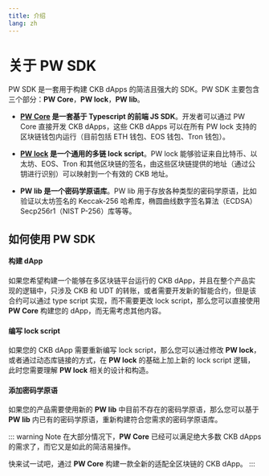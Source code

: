 ```yaml
---
title: 介绍
lang: zh
---
```


# 关于 PW SDK

PW SDK 是一套用于构建 CKB dApps 的简洁且强大的 SDK。PW SDK 主要包含三个部分：**PW Core**，**PW lock**，**PW lib**。

* **[**PW Core**](https://github.com/lay2dev/pw-core) 是一套基于 Typescript 的前端 JS SDK**。开发者可以通过 PW Core 直接开发 CKB dApps，这些 CKB dApps 可以在所有 PW lock 支持的区块链钱包内运行（目前包括 ETH 钱包、EOS 钱包、Tron 钱包）。

* **[**PW lock**](https://github.com/lay2dev/pw-lock) 是一个通用的多链 lock script**。PW lock 能够验证来自比特币、以太坊、EOS、Tron 和其他区块链的签名，由这些区块链提供的地址（通过公钥进行识别）可以映射到一个有效的 CKB 地址。

* **PW lib 是一个密码学原语库**。PW lib 用于存放各种类型的密码学原语，比如验证以太坊签名的 Keccak-256 哈希库，椭圆曲线数字签名算法（ECDSA）Secp256r1（NIST P-256）库等等。

## 如何使用 PW SDK

#### 构建 dApp

如果您希望构建一个能够在多区块链平台运行的 CKB dApp，并且在整个产品实现的逻辑中，只涉及 CKB 和 UDT 的转账，或者需要开发新的智能合约，但是该合约可以通过 type script 实现，而不需要更改 lock script，那么您可以直接使用 **PW Core** 构建您的 dApp，而无需考虑其他内容。

#### 编写 lock script

如果您的 CKB dApp 需要重新编写 lock script，那么您可以通过修改 **PW lock**，或者通过动态库链接的方式，在 **PW lock** 的基础上加上新的 lock script 逻辑，此时您需要理解 **PW lock** 相关的设计和构造。

#### 添加密码学原语

如果您的产品需要使用新的 **PW lib** 中目前不存在的密码学原语，那么您可以基于 **PW lib** 内已有的密码学原语，重新构建符合您需求的密码学原语库。

::: warning Note
在大部分情况下，**PW Core** 已经可以满足绝大多数 CKB dApps 的需求了，而它又是如此的简洁易操作。

快来试一试吧，通过 **PW Core** 构建一款全新的适配全区块链的 CKB dApp。
:::
